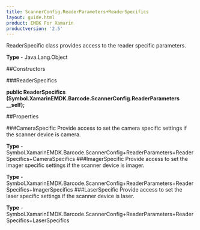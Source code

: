 ```yaml
---
title: ScannerConfig.ReaderParameters+ReaderSpecifics
layout: guide.html
product: EMDK For Xamarin 
productversion: '2.5' 
---
```

ReaderSpecific class provides access to the reader specific parameters.

**Type** - Java.Lang.Object

##Constructors

###ReaderSpecifics

**public ReaderSpecifics (Symbol.XamarinEMDK.Barcode.ScannerConfig.ReaderParameters __self);**


        

##Properties

###CameraSpecific
Provide access to set the camera specific settings if the scanner device is camera.

**Type** - Symbol.XamarinEMDK.Barcode.ScannerConfig+ReaderParameters+ReaderSpecifics+CameraSpecifics
###ImagerSpecific
Provide access to set the imager specific settings if the scanner device is imager.

**Type** - Symbol.XamarinEMDK.Barcode.ScannerConfig+ReaderParameters+ReaderSpecifics+ImagerSpecifics
###LaserSpecific
Provide access to set the laser specific settings if the scanner device is laser.

**Type** - Symbol.XamarinEMDK.Barcode.ScannerConfig+ReaderParameters+ReaderSpecifics+LaserSpecifics
